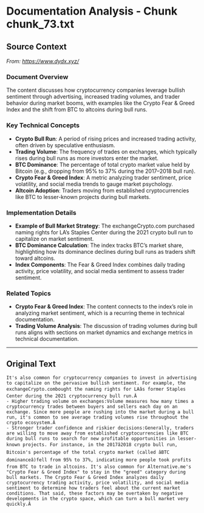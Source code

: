 # Documentation Analysis - Chunk chunk_73.txt

## Source Context
*From: https://www.dydx.xyz/*

### Document Overview  
The content discusses how cryptocurrency companies leverage bullish sentiment through advertising, increased trading volumes, and trader behavior during market booms, with examples like the Crypto Fear & Greed Index and the shift from BTC to altcoins during bull runs.  

### Key Technical Concepts  
- **Crypto Bull Run**: A period of rising prices and increased trading activity, often driven by speculative enthusiasm.  
- **Trading Volume**: The frequency of trades on exchanges, which typically rises during bull runs as more investors enter the market.  
- **BTC Dominance**: The percentage of total crypto market value held by Bitcoin (e.g., dropping from 95% to 37% during the 2017–2018 bull run).  
- **Crypto Fear & Greed Index**: A metric analyzing trader sentiment, price volatility, and social media trends to gauge market psychology.  
- **Altcoin Adoption**: Traders moving from established cryptocurrencies like BTC to lesser-known projects during bull markets.  

### Implementation Details  
- **Example of Bull Market Strategy**: The exchangeCrypto.com purchased naming rights for LA’s Staples Center during the 2021 crypto bull run to capitalize on market sentiment.  
- **BTC Dominance Calculation**: The index tracks BTC’s market share, highlighting how its dominance declines during bull runs as traders shift toward altcoins.  
- **Index Components**: The Fear & Greed Index combines daily trading activity, price volatility, and social media sentiment to assess trader sentiment.  

### Related Topics  
- **Crypto Fear & Greed Index**: The content connects to the index’s role in analyzing market sentiment, which is a recurring theme in technical documentation.  
- **Trading Volume Analysis**: The discussion of trading volumes during bull runs aligns with sections on market dynamics and exchange metrics in technical documentation.

---

## Original Text
```
It's also common for cryptocurrency companies to invest in advertising to capitalize on the pervasive bullish sentiment. For example, the exchangeCrypto.combought the naming rights for LAâs former Staples Center during the 2021 cryptocurrency bull run.Â
- Higher trading volume on exchanges:Volume measures how many times a cryptocurrency trades between buyers and sellers each day on an exchange. Since more people are rushing into the market during a bull run, it's common to see average trading volumes rise throughout the crypto ecosystem.Â
- Stronger trader confidence and riskier decisions:Generally, traders are willing to move away from established cryptocurrencies like BTC during bull runs to search for new profitable opportunities in lesser-known projects. For instance, in the 2017â2018 crypto bull run, Bitcoin's percentage of the total crypto market (called âBTC dominanceâ)fell from 95% to 37%, indicating more people took profits from BTC to trade in altcoins. It's also common for Alternative.me's "Crypto Fear & Greed Index" to stay in the "greed" category during bull markets. The Crypto Fear & Greed Index analyzes daily cryptocurrency trading activity, price volatility, and social media sentiment to determine how traders feel about the current market conditions. That said, these factors may be overtaken by negative developments in the crypto space, which can turn a bull market very quickly.Â
```